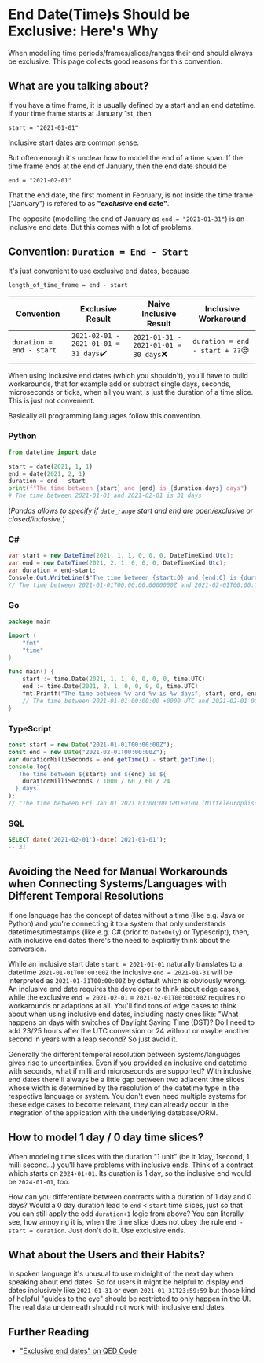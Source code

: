 # End Date(Time)s Should be Exclusive: Here's Why

When modelling time periods/frames/slices/ranges their end should always be exclusive. This page collects good reasons for this convention.

## What are you talking about?

If you have a time frame, it is usually defined by a start and an end datetime. If your time frame starts at January 1st, then

```
start = "2021-01-01"
```

Inclusive start dates are common sense.

But often enough it's unclear how to model the end of a time span. If the time frame ends at the end of January, then the end date should be

```
end = "2021-02-01"
```

That the end date, the first moment in February, is not inside the time frame ("January") is refered to as **"_exclusive_ end date"**.

The opposite (modelling the end of January as `end = "2021-01-31"`) is an inclusive end date. But this comes with a lot of problems.

## Convention: `Duration = End - Start`

It's just convenient to use exclusive end dates, because

```
length_of_time_frame = end - start
```

| Convention               | Exclusive Result                      | Naive Inclusive Result                | Inclusive Workaround            |
| ------------------------ | ------------------------------------- | ------------------------------------- | ------------------------------- |
| `duration = end - start` | `2021-02-01 - 2021-01-01 = 31 days`✔️ | `2021-01-31 - 2021-01-01 = 30 days`❌ | `duration = end - start + ??`😒 |

When using inclusive end dates (which you shouldn't), you'll have to build workarounds, that for example add or subtract single days, seconds, microseconds or ticks, when all you want is just the duration of a time slice. This is just not convenient.

Basically all programming languages follow this convention.

### Python

```python
from datetime import date

start = date(2021, 1, 1)
end = date(2021, 2, 1)
duration = end - start
print(f"The time between {start} and {end} is {duration.days} days")
# The time between 2021-01-01 and 2021-02-01 is 31 days
```

(_Pandas allows [to specify](https://pandas.pydata.org/pandas-docs/stable/reference/api/pandas.date_range.html) if `date_range` start and end are open/exclusive or closed/inclusive._)

### C#

```c#
var start = new DateTime(2021, 1, 1, 0, 0, 0, DateTimeKind.Utc);
var end = new DateTime(2021, 2, 1, 0, 0, 0, DateTimeKind.Utc);
var duration = end-start;
Console.Out.WriteLine($"The time between {start:O} and {end:O} is {duration.TotalDays} days");
// The time between 2021-01-01T00:00:00.0000000Z and 2021-02-01T00:00:00.0000000Z is 31 days
```

### Go

```go
package main

import (
	"fmt"
	"time"
)

func main() {
	start := time.Date(2021, 1, 1, 0, 0, 0, 0, time.UTC)
	end := time.Date(2021, 2, 1, 0, 0, 0, 0, time.UTC)
	fmt.Printf("The time between %v and %v is %v days", start, end, end.Sub(start).Hours()/24)
	// The time between 2021-01-01 00:00:00 +0000 UTC and 2021-02-01 00:00:00 +0000 UTC is 31 days
}
```

### TypeScript

```ts
const start = new Date("2021-01-01T00:00:00Z");
const end = new Date("2021-02-01T00:00:00Z");
var durationMilliSeconds = end.getTime() - start.getTime();
console.log(
  `The time between ${start} and ${end} is ${
    durationMilliSeconds / 1000 / 60 / 60 / 24
  } days`
);
// "The time between Fri Jan 01 2021 01:00:00 GMT+0100 (Mitteleuropäische Normalzeit) and Mon Feb 01 2021 01:00:00 GMT+0100 (Mitteleuropäische Normalzeit) is 31 days"
```

### SQL

```sql
SELECT date('2021-02-01')-date('2021-01-01');
-- 31
```

## Avoiding the Need for Manual Workarounds when Connecting Systems/Languages with Different Temporal Resolutions

If one language has the concept of dates without a time (like e.g. Java or Python) and you're connecting it to a system that only understands datetimes/timestamps (like e.g. C# (prior to `DateOnly`) or Typescript), then, with inclusive end dates there's the need to explicitly think about the conversion.

While an inclusive start date `start = 2021-01-01` naturally translates to a datetime `2021-01-01T00:00:00Z` the inclusive `end = 2021-01-31` will be interpreted as `2021-01-31T00:00:00Z` by default which is obviously wrong. An inclusive end date requires the developer to think about edge cases, while the exclusive `end = 2021-02-01` = `2021-02-01T00:00:00Z` requires no workarounds or adaptions at all. You'll find tons of edge cases to think about when using inclusive end dates, including nasty ones like: "What happens on days with switches of Daylight Saving Time (DST)? Do I need to add 23/25 hours after the UTC conversion or 24 without or maybe another second in years with a leap second? So just avoid it.

Generally the different temporal resolution between systems/languages gives rise to uncertainties. Even if you provided an inclusive end datetime with seconds, what if milli and microseconds are supported? With inclusive end dates there'll always be a little gap between two adjacent time slices whose width is determined by the resolution of the datetime type in the respective language or system. You don't even need multiple systems for these edge cases to become relevant, they can already occur in the integration of the application with the underlying database/ORM.

## How to model 1 day / 0 day time slices?
When modeling time slices with the duration "1 unit" (be it 1day, 1second, 1 milli second...) you'll have problems with inclusive ends.
Think of a contract which starts on `2024-01-01`.
Its duration is 1 day, so the inclusive end would be `2024-01-01`, too.

How can you differentiate between contracts with a duration of 1 day and 0 days?
Would a 0 day duration lead to `end` < `start` time slices, just so that you can still apply the odd `duration+1` logic from above?
You can literally see, how annoying it is, when the time slice does not obey the rule `end - start = duration`.
Just don't do it. Use exclusive ends.

## What about the Users and their Habits?
In spoken language it's unusual to use midnight of the next day when speaking about end dates.
So for users it might be helpful to display end dates inclusively like `2021-01-31` or even `2021-01-31T23:59:59` but those kind of helpful "guides to the eye" should be restricted to only happen in the UI. The real data underneath should not work with inclusive end dates.

## Further Reading

- ["Exclusive end dates" on QED Code](http://qedcode.com/content/exclusive-end-dates.html)
